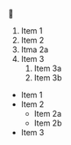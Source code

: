 💙

1. Item 1
2. Item 2
  1. Itma 2a
3. Item 3
   1. Item 3a
   2. Item 3b

* Item 1
* Item 2
  * Item 2a
  * Item 2b
* Item 3
